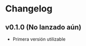 # Changelog

<!--
## v<version> (<fecha>)
* <cambios>
-->

## v0.1.0 (No lanzado aún)
* Primera versión utilizable

